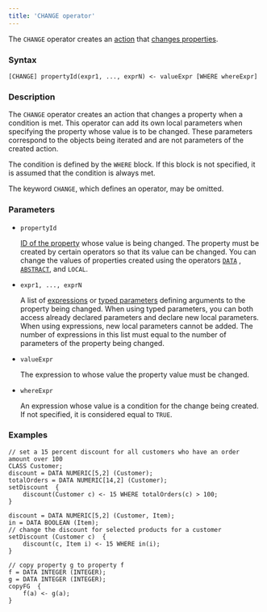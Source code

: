```yaml
---
title: 'CHANGE operator'
---
```


The `CHANGE` operator creates an [action](Actions.md) that [changes properties](Property_change_CHANGE.md).

### Syntax

    [CHANGE] propertyId(expr1, ..., exprN) <- valueExpr [WHERE whereExpr]

### Description

The `CHANGE` operator creates an action that changes a property when a condition is met. This operator  can add its own local parameters when specifying the property whose value is to be changed. These parameters correspond to the objects being iterated and are not parameters of the created action. 

The condition is defined by the `WHERE` block. If this block is not specified, it is assumed that the condition is always met. 

The keyword `CHANGE`, which defines an operator, may be omitted.

### Parameters

- `propertyId`

    [ID of the property](IDs.md#propertyid) whose value is being changed. The property must be created by certain operators so that its value can be changed. You can change the values of properties created using the operators [`DATA`](DATA_operator.md) , [`ABSTRACT`](ABSTRACT_operator.md), and `LOCAL`.

- `expr1, ..., exprN`

    A list of [expressions](Expression.md) or [typed parameters](IDs.md) defining arguments to the property being changed. When using typed parameters, you can both access already declared parameters and declare new local parameters. When using expressions, new local parameters cannot be added. The number of expressions in this list must equal to the number of parameters of the property being changed. 

- `valueExpr`

    The expression to whose value the property value must be changed.

- `whereExpr`

    An expression whose value is a condition for the change being created. If not specified, it is considered equal to `TRUE`.

### Examples

```lsf
// set a 15 percent discount for all customers who have an order amount over 100
CLASS Customer;
discount = DATA NUMERIC[5,2] (Customer);
totalOrders = DATA NUMERIC[14,2] (Customer);
setDiscount  {
    discount(Customer c) <- 15 WHERE totalOrders(c) > 100;
}

discount = DATA NUMERIC[5,2] (Customer, Item);
in = DATA BOOLEAN (Item);
// change the discount for selected products for a customer
setDiscount (Customer c)  {
    discount(c, Item i) <- 15 WHERE in(i);
}

// copy property g to property f
f = DATA INTEGER (INTEGER);
g = DATA INTEGER (INTEGER);
copyFG  {
    f(a) <- g(a);
}
```
